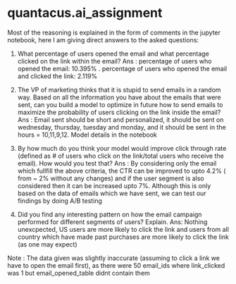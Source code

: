 # quantacus.ai_assignment

Most of the reasoning is explained in the form of comments in the jupyter notebook, here I am giving direct answers to the asked questions:

1. What percentage of users opened the email and what percentage clicked on the link within the email?
Ans : percentage of users who opened the email: 10.395% .
      percentage of users who opened the email and clicked the link: 2.119%

2. The VP of marketing thinks that it is stupid to send emails in a random way. Based on all the information you have about the emails that were sent, can you build a model to optimize in future how to send emails to maximize the probability of users clicking on the link inside the email?
Ans : Email sent should be short and personalized, it should be sent on wednesday, thursday, tuesday and monday, and it should be sent in the hours = 10,11,9,12. Model details in the notebook

3. By how much do you think your model would improve click through rate (defined as # of users who click on the link/total users who receive the email). How would you test that?
Ans : By considering only the email which fullfill the above criteria, the CTR can be improved to upto 4.2% ( from ~ 2% without any changes) and if the user segment is also considered then it can be increased upto 7%. Although this is only based on the data of emails which we have sent, we can test our findings by doing A/B testing

4. Did you find any interesting pattern on how the email campaign performed for different segments of users? Explain.
Ans: Nothing unexcpected, US users are more likely to click the link and users from all country which have made past purchases are more likely to click the link (as one may expect)

Note : The data given was slightly inaccurate (assuming to click a link we have to open the email first), as there were 50 email_ids where link_clicked was 1 but email_opened_table didnt contain them
